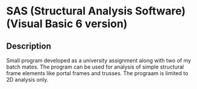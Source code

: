 # SAS (Structural Analysis Software) (Visual Basic 6 version)

## Description

Small program developed as a university assignment along with two of my batch mates. The program can be used for analysis of simple structural frame elements like portal frames and trusses. The prograam is limited to 2D analysis only.

